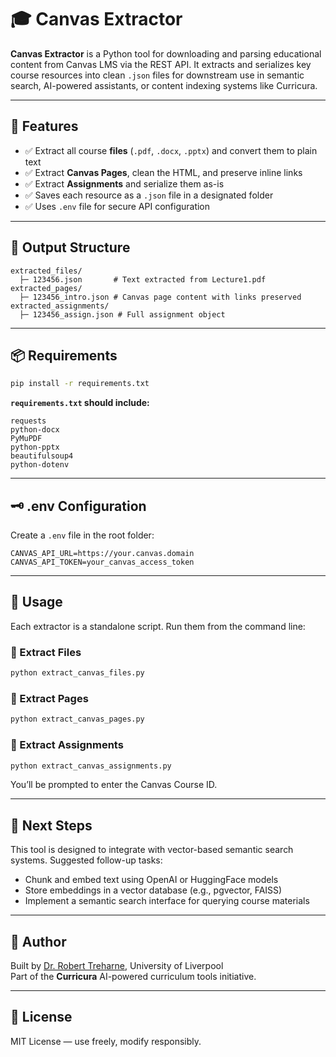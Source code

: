 # 🎓 Canvas Extractor

**Canvas Extractor** is a Python tool for downloading and parsing educational content from Canvas LMS via the REST API. It extracts and serializes key course resources into clean `.json` files for downstream use in semantic search, AI-powered assistants, or content indexing systems like Curricura.

---

## 🔧 Features

- ✅ Extract all course **files** (`.pdf`, `.docx`, `.pptx`) and convert them to plain text
- ✅ Extract **Canvas Pages**, clean the HTML, and preserve inline links
- ✅ Extract **Assignments** and serialize them as-is
- ✅ Saves each resource as a `.json` file in a designated folder
- ✅ Uses `.env` file for secure API configuration

---

## 📁 Output Structure

```
extracted_files/
  ├─ 123456.json       # Text extracted from Lecture1.pdf
extracted_pages/
  ├─ 123456_intro.json # Canvas page content with links preserved
extracted_assignments/
  ├─ 123456_assign.json # Full assignment object
```

---

## 📦 Requirements

```bash
pip install -r requirements.txt
```

**`requirements.txt` should include:**
```
requests
python-docx
PyMuPDF
python-pptx
beautifulsoup4
python-dotenv
```

---

## 🗝️ .env Configuration

Create a `.env` file in the root folder:

```
CANVAS_API_URL=https://your.canvas.domain
CANVAS_API_TOKEN=your_canvas_access_token
```

---

## 🚀 Usage

Each extractor is a standalone script. Run them from the command line:

### 🔹 Extract Files
```bash
python extract_canvas_files.py
```

### 🔹 Extract Pages
```bash
python extract_canvas_pages.py
```

### 🔹 Extract Assignments
```bash
python extract_canvas_assignments.py
```

You’ll be prompted to enter the Canvas Course ID.

---

## 🧠 Next Steps

This tool is designed to integrate with vector-based semantic search systems. Suggested follow-up tasks:

- Chunk and embed text using OpenAI or HuggingFace models
- Store embeddings in a vector database (e.g., pgvector, FAISS)
- Implement a semantic search interface for querying course materials

---

## 👤 Author

Built by [Dr. Robert Treharne](mailto:R.Treharne@liverpool.ac.uk), University of Liverpool  
Part of the **Curricura** AI-powered curriculum tools initiative.

---

## 📄 License

MIT License — use freely, modify responsibly.
